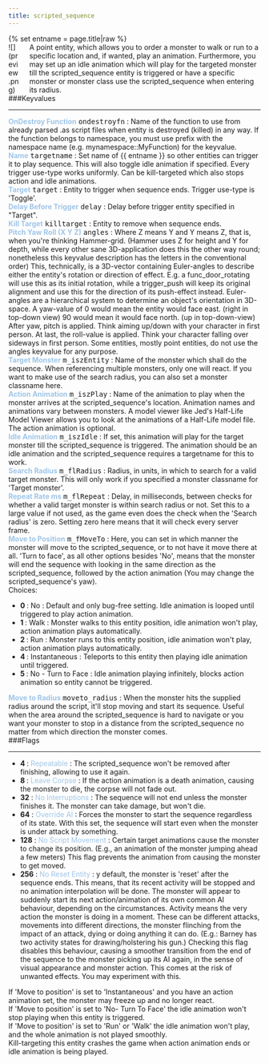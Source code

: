 ```yaml
---
title: scripted_sequence
---
```

<div>{% set entname = page.title|raw %}</div>
<div class="container previewimg">
<div class="columns">
<div class="imagepadding column col-auto" markdown="1">![](preview.png)</div>
<div class="column entityentry" markdown="1">A point entity, which allows you to order a monster to walk or run to a specific location and, if wanted, play an animation. Furthermore, you may set up an idle animation which will play for the targeted monster till the scripted_sequence entity is triggered or have a specific monster or monster class use the scripted_sequence when entering its radius.</div>
</div>
</div>
###Keyvalues
<hr>
<div class="entityentry" markdown="1">
<span style="color:#9fc5e8;"><b>OnDestroy Function</b></span> <kbd  class="tooltip" data-tooltip="string">ondestroyfn</kbd> :
Name of the function to use from already parsed .as script files when entity is destroyed (killed) in any way. If the function belongs to namespace, you must use prefix with the namespace name (e.g. mynamespace::MyFunction) for the keyvalue.
</div>
<div class="entityentry" markdown="1">
<span style="color:#9fc5e8;"><b>Name</b></span> <kbd  class="tooltip" data-tooltip="target_source">targetname</kbd> :
Set name of {{ entname }} so other entities can trigger it to play sequence. This will also toggle idle animation if specified. Every trigger use-type works uniformly. Can be kill-targeted which also stops action and idle animations.
</div>
<div class="entityentry" markdown="1">
<span style="color:#9fc5e8;"><b>Target</b></span> <kbd  class="tooltip" data-tooltip="target_destination">target</kbd> :
Entity to trigger when sequence ends. Trigger use-type is 'Toggle'.
</div>
<div class="entityentry" markdown="1">
<span style="color:#9fc5e8;"><b>Delay Before Trigger</b></span> <kbd  class="tooltip" data-tooltip="string">delay</kbd> :
Delay before trigger entity specified in "Target".
</div>
<div class="entityentry" markdown="1">
<span style="color:#9fc5e8;"><b>Kill Target</b></span> <kbd  class="tooltip" data-tooltip="target_destination">killtarget</kbd> :
Entity to remove when sequence ends.
</div>
<div class="entityentry" markdown="1">
<span style="color:#9fc5e8;"><b>Pitch Yaw Roll (X Y Z)</b></span> <kbd  class="tooltip" data-tooltip="string">angles</kbd> :
Where Z means Y and Y means Z, that is, when you're thinking Hammer-grid. (Hammer uses Z for height and Y for depth, while every other sane 3D-application does this the other way round; nonetheless this keyvalue description has the letters in the conventional order) This, technically, is a 3D-vector containing Euler-angles to describe either the entity's rotation or direction of effect. E.g. a func_door_rotating will use this as its initial rotation, while a trigger_push will keep its original alignment and use this for the direction of its push-effect instead. Euler-angles are a hierarchical system to determine an object's orientation in 3D-space. A yaw-value of 0 would mean the entity would face east. (right in top-down view) 90 would mean it would face north. (up in top-down-view) After yaw, pitch is applied. Think aiming up/down with your character in first person. At last, the roll-value is applied. Think your character falling over sideways in first person. Some entities, mostly point entities, do not use the angles keyvalue for any purpose.
</div>
<div class="entityentry" markdown="1">
<span style="color:#9fc5e8;"><b>Target Monster</b></span> <kbd  class="tooltip" data-tooltip="string">m_iszEntity</kbd> :
Name of the monster which shall do the sequence. When referencing multiple monsters, only one will react. If you want to make use of the search radius, you can also set a monster classname here.
</div>
<div class="entityentry" markdown="1">
<span style="color:#9fc5e8;"><b>Action Animation</b></span> <kbd  class="tooltip" data-tooltip="string">m_iszPlay</kbd> :
Name of the animation to play when the monster arrives at the scripted_sequence's location. Animation names and animations vary between monsters. A model viewer like Jed's Half-Life Model Viewer allows you to look at the animations of a Half-Life model file. The action animation is optional.
</div>
<div class="entityentry" markdown="1">
<span style="color:#9fc5e8;"><b>Idle Animation</b></span> <kbd  class="tooltip" data-tooltip="string">m_iszIdle</kbd> :
If set, this animation will play for the target monster till the scripted_sequence is triggered. The animation should be an idle animation and the scripted_sequence requires a targetname for this to work.
</div>
<div class="entityentry" markdown="1">
<span style="color:#9fc5e8;"><b>Search Radius</b></span> <kbd  class="tooltip" data-tooltip="integer">m_flRadius</kbd> :
Radius, in units, in which to search for a valid target monster. This will only work if you specified a monster classname for 'Target monster'.
</div>
<div class="entityentry" markdown="1">
<span style="color:#9fc5e8;"><b>Repeat Rate ms</b></span> <kbd  class="tooltip" data-tooltip="integer">m_flRepeat</kbd> :
Delay, in milliseconds, between checks for whether a valid target monster is within search radius or not. Set this to a large value if not used, as the game even does the check when the 'Search radius' is zero. Setting zero here means that it will check every server frame.
</div>
<div class="entityentry" markdown="1">
<span style="color:#9fc5e8;"><b>Move to Position</b></span> <kbd  class="tooltip" data-tooltip="choices">m_fMoveTo</kbd> :
Here, you can set in which manner the monster will move to the scripted_sequence, or to not have it move there at all. 'Turn to face', as all other options besides 'No', means that the monster will end the sequence with looking in the same direction as the scripted_sequence, followed by the action animation (You may change the scripted_sequence's yaw).
<div class="accordion">
<input type="checkbox" id="accordion-1" name="accordion-checkbox" hidden>
<label class="accordion-header" for="accordion-1">
<i class="icon icon-arrow-right mr-1"></i>
Choices:
</label>
<div class="accordion-body">
<ul>
<li><b>0 </b> : No : Default and only bug-free setting. Idle animation is looped until triggered to play action animation.</li>
<li><b>1 </b> : Walk : Monster walks to this entity position, idle animation won't play, action animation plays automatically.</li>
<li><b>2 </b> : Run : Monster runs to this entity position, idle animation won't play, action animation plays automatically.</li>
<li><b>4 </b> : Instantaneous : Teleports to this entity then playing idle animation until triggered.</li>
<li><b>5 </b> : No - Turn to Face : Idle animation playing infinitely, blocks action animation so entity cannot be triggered.</li>
</ul>
</div>
</div>
</div>
<div class="entityentry" markdown="1">
<span style="color:#9fc5e8;"><b>Move to Radius</b></span> <kbd  class="tooltip" data-tooltip="integer">moveto_radius</kbd> :
When the monster hits the supplied radius around the script, it'll stop moving and start its sequence. Useful when the area around the scripted_sequence is hard to navigate or you want your monster to stop in a distance from the scripted_sequence no matter from which direction the monster comes.
</div>
###Flags
<hr>
<div class="entityflags">
<ul>
<li class="imagepadding" markdown="1"><b>4 </b> : <span style="color:#9fc5e8;">Repeatable</span> : The scripted_sequence won't be removed after finishing, allowing to use it again.</li>
<li class="imagepadding" markdown="1"><b>8 </b> : <span style="color:#9fc5e8;">Leave Corpse</span> : If the action animation is a death animation, causing the monster to die, the corpse will not fade out.</li>
<li class="imagepadding" markdown="1"><b>32</b> : <span style="color:#9fc5e8;">No Interruptions</span> : The sequence will not end unless the monster finishes it. The monster can take damage, but won't die.</li>
<li class="imagepadding" markdown="1"><b>64</b> : <span style="color:#9fc5e8;">Override AI</span> : Forces the monster to start the sequence regardless of its state. With this set, the sequence will start even when the monster is under attack by something.</li>
<li class="imagepadding" markdown="1"><b>128</b> : <span style="color:#9fc5e8;">No Script Movement</span> : Certain target animations cause the monster to change its position. (E.g., an animation of the monster jumping ahead a few meters) This flag prevents the animation from causing the monster to get moved.</li>
<li class="imagepadding" markdown="1"><b>256</b> : <span style="color:#9fc5e8;">No Reset Entity</span> : y default, the monster is 'reset' after the sequence ends. This means, that its recent activity will be stopped and no animation interpolation will be done. The monster will appear to suddenly start its next action/animation of its own common AI behaviour, depending on the circumstances. Activity means the very action the monster is doing in a moment. These can be different attacks, movements into different directions, the monster flinching from the impact of an attack, dying or doing anything it can do. (E.g.: Barney has two activity states for drawing/holstering his gun.) Checking this flag disables this behaviour, causing a smoother transition from the end of the sequence to the monster picking up its AI again, in the sense of visual appearance and monster action. This comes at the risk of unwanted effects. You may experiment with this.</li>
</ul>
</div>
<div class="notices red" markdown="1">If 'Move to position' is set to 'Instantaneous' and you have an action animation set, the monster may freeze up and no longer react.</div>
<div class="notices red" markdown="1">If 'Move to position' is set to 'No- Turn To Face' the idle animation won't stop playing when this entity is triggered.</div>
<div class="notices red" markdown="1">If 'Move to position' is set to 'Run' or 'Walk' the idle animation won't play, and the whole animation is not played smoothly.</div>
<div class="notices red" markdown="1">Kill-targeting this entity crashes the game when action animation ends or idle animation is being played.</div>
